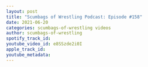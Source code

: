 ```yaml
---
layout: post
title: "Scumbags of Wrestling Podcast: Episode #158"
date: 2021-06-20
categories: scumbags-of-wrestling videos
author: scumbags-of-wrestling
spotify_track_id: 
youtube_video_id: e8SSzde2i0I
apple_track_id: 
youtube_metadata: 
---
```

